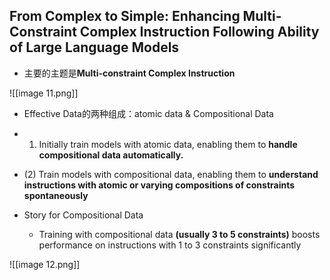## From Complex to Simple: Enhancing Multi-Constraint Complex Instruction Following Ability of Large Language Models

- 主要的主题是**Multi-constraint Complex Instruction**

![[image 11.png]]

- Effective Data的两种组成：atomic data & Compositional Data
- 1) Initially train models with atomic data, enabling them to **handle compositional data automatically.**
- (2) Train models with compositional data, enabling them to **understand instructions with atomic or varying compositions of constraints spontaneously**

  

- Story for Compositional Data
    - Training with compositional data **(usually 3 to 5 constraints)** boosts performance on instructions with 1 to 3 constraints significantly

![[image 12.png]]
